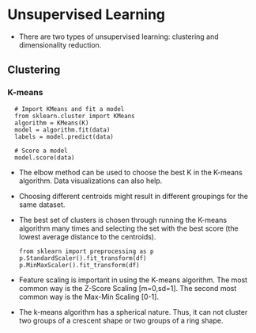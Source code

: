 # Unsupervised Learning
- There are two types of unsupervised learning: clustering and dimensionality reduction.
## Clustering 
### K-means
      # Import KMeans and fit a model 
      from sklearn.cluster import KMeans
      algorithm = KMeans(K)
      model = algorithm.fit(data)
      labels = model.predict(data)
    
      # Score a model 
      model.score(data)
      
- The elbow method can be used to choose the best K in the K-means algorithm. Data visualizations can also help.
- Choosing different centroids might result in different groupings for the same dataset.
- The best set of clusters is chosen through running the K-means algorithm many times and selecting the set with the
best score (the lowest average distance to the centroids). 

      from sklearn import preprocessing as p
      p.StandardScaler().fit_transform(df)
      p.MinMaxScaler().fit_transform(df)
      
- Feature scaling is important in using the K-means algorithm. The most common way is the Z-Score Scaling [m=0,sd=1]. 
The second most common way is the Max-Min Scaling [0-1].
- The k-means algorithm has a spherical nature. Thus, it can not cluster two groups of a crescent shape or two groups of a ring shape.  


